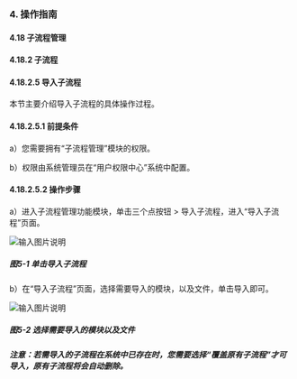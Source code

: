 ### 4. 操作指南

#### 4.18 子流程管理

#### 4.18.2 子流程

#### 4.18.2.5 导入子流程

本节主要介绍导入子流程的具体操作过程。

#### 4.18.2.5.1 前提条件

a）您需要拥有“子流程管理”模块的权限。

b）权限由系统管理员在“用户权限中心”系统中配置。

#### 4.18.2.5.2 操作步骤

a）进入子流程管理功能模块，单击三个点按钮 > 导入子流程，进入“导入子流程”页面。

![输入图片说明](../../../../../images/SoFlu%EF%BC%88%E5%90%8E%E7%AB%AF%EF%BC%89%E5%BC%80%E5%8F%91%E5%B9%B3%E5%8F%B0/1.%20%E6%9C%80%E6%96%B0%E7%89%88%E6%9C%AC%20-%20%E6%9B%B4%E6%96%B0%E6%97%A5%E6%9C%9F%20-%202022.10.08/4.%20%E6%93%8D%E4%BD%9C%E6%8C%87%E5%8D%97/18.%20%E5%AD%90%E6%B5%81%E7%A8%8B%E7%AE%A1%E7%90%86/2.%20%E5%AD%90%E6%B5%81%E7%A8%8B/5-1.png)

##### 图5-1 单击导入子流程

b）在“导入子流程”页面，选择需要导入的模块，以及文件，单击导入即可。

![输入图片说明](../../../../../images/SoFlu%EF%BC%88%E5%90%8E%E7%AB%AF%EF%BC%89%E5%BC%80%E5%8F%91%E5%B9%B3%E5%8F%B0/1.%20%E6%9C%80%E6%96%B0%E7%89%88%E6%9C%AC%20-%20%E6%9B%B4%E6%96%B0%E6%97%A5%E6%9C%9F%20-%202022.10.08/4.%20%E6%93%8D%E4%BD%9C%E6%8C%87%E5%8D%97/18.%20%E5%AD%90%E6%B5%81%E7%A8%8B%E7%AE%A1%E7%90%86/2.%20%E5%AD%90%E6%B5%81%E7%A8%8B/5-2.png)

##### 图5-2 选择需要导入的模块以及文件

##### 注意：若需导入的子流程在系统中已存在时，您需要选择“覆盖原有子流程”才可导入，原有子流程将会自动删除。
